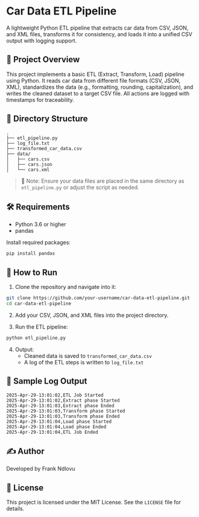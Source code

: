 # Car Data ETL Pipeline

A lightweight Python ETL pipeline that extracts car data from CSV, JSON, and XML files, transforms it for consistency, and loads it into a unified CSV output with logging support.

## 🚗 Project Overview

This project implements a basic ETL (Extract, Transform, Load) pipeline using Python. It reads car data from different file formats (CSV, JSON, XML), standardizes the data (e.g., formatting, rounding, capitalization), and writes the cleaned dataset to a target CSV file. All actions are logged with timestamps for traceability.

## 📂 Directory Structure

```
.
├── etl_pipeline.py
├── log_file.txt
├── transformed_car_data.csv
├── data/
│   ├── cars.csv
│   ├── cars.json
│   └── cars.xml
```

> 📌 Note: Ensure your data files are placed in the same directory as `etl_pipeline.py` or adjust the script as needed.

## 🛠 Requirements

- Python 3.6 or higher
- pandas

Install required packages:

```bash
pip install pandas
```

## 🚀 How to Run

1. Clone the repository and navigate into it:

```bash
git clone https://github.com/your-username/car-data-etl-pipeline.git
cd car-data-etl-pipeline
```

2. Add your CSV, JSON, and XML files into the project directory.

3. Run the ETL pipeline:

```bash
python etl_pipeline.py
```

4. Output:
   - Cleaned data is saved to `transformed_car_data.csv`
   - A log of the ETL steps is written to `log_file.txt`

## 🧪 Sample Log Output

```
2025-Apr-29-13:01:02,ETL Job Started
2025-Apr-29-13:01:02,Extract phase Started
2025-Apr-29-13:01:03,Extract phase Ended
2025-Apr-29-13:01:03,Transform phase Started
2025-Apr-29-13:01:03,Transform phase Ended
2025-Apr-29-13:01:04,Load phase Started
2025-Apr-29-13:01:04,Load phase Ended
2025-Apr-29-13:01:04,ETL Job Ended
```

## ✍️ Author

Developed by Frank Ndlovu

## 📄 License

This project is licensed under the MIT License. See the `LICENSE` file for details.
